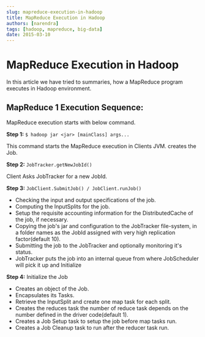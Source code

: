 ```yaml
---
slug: mapreduce-execution-in-hadoop
title: MapReduce Execution in Hadoop
authors: [narendra]
tags: [hadoop, mapreduce, big-data]
date: 2015-03-10
---
```


# MapReduce Execution in Hadoop

In this article we have tried to summaries,  how a MapReduce program executes in Hadoop environment.

<!-- truncate -->

## MapReduce 1 Execution Sequence:

MapReduce execution starts with below command.

**Step 1:** `$ hadoop jar <jar> [mainClass] args...`

This command starts the MapReduce execution in Clients JVM.
creates the Job.

**Step 2:** `JobTracker.getNewJobId()`

Client Asks JobTracker for a new JobId.

**Step 3:** `JobClient.SubmitJob() / JobClient.runJob()`

- Checking the input and output specifications of the job.
- Computing the InputSplits for the job.
- Setup the requisite accounting information for the DistributedCache of the job, if necessary.
- Copying the job's jar and configuration to the JobTracker  file-system, in a folder names as the JobId assigned with very high replication factor(default 10).
- Submitting the job to the JobTracker and optionally monitoring it's status.
- JobTracker puts the job into an internal queue from where JobScheduler will pick it up and Initialize

**Step 4:** Initialize the Job

- Creates an object of the Job.
- Encapsulates its Tasks.
- Retrieve the InputSplit and create one map task for each split.
- Creates the reduces task the number of reduce task depends on the number defined in the driver code(default 1).
- Creates a Job Setup task to setup the job before map tasks run.
- Creates a Job Cleanup task to run after the reducer task run.

<!-- Image removed: mr1_execution.png -->
